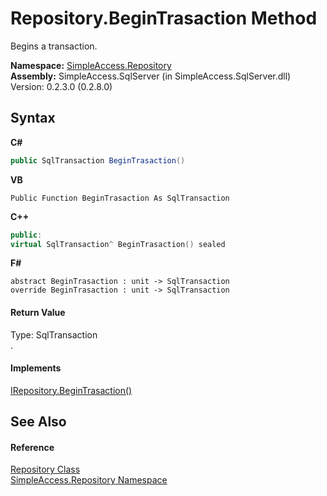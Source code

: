 # Repository.BeginTrasaction Method 
 

Begins a transaction.

**Namespace:**&nbsp;<a href="N_SimpleAccess_Repository">SimpleAccess.Repository</a><br />**Assembly:**&nbsp;SimpleAccess.SqlServer (in SimpleAccess.SqlServer.dll) Version: 0.2.3.0 (0.2.8.0)

## Syntax

**C#**<br />
``` C#
public SqlTransaction BeginTrasaction()
```

**VB**<br />
``` VB
Public Function BeginTrasaction As SqlTransaction
```

**C++**<br />
``` C++
public:
virtual SqlTransaction^ BeginTrasaction() sealed
```

**F#**<br />
``` F#
abstract BeginTrasaction : unit -> SqlTransaction 
override BeginTrasaction : unit -> SqlTransaction 
```


#### Return Value
Type: SqlTransaction<br />.

#### Implements
<a href="M_SimpleAccess_Repository_IRepository_BeginTrasaction">IRepository.BeginTrasaction()</a><br />

## See Also


#### Reference
<a href="T_SimpleAccess_Repository_Repository">Repository Class</a><br /><a href="N_SimpleAccess_Repository">SimpleAccess.Repository Namespace</a><br />